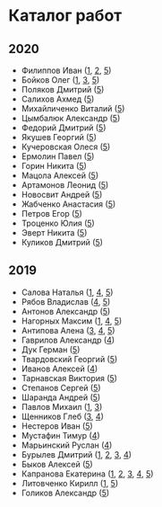 # Каталог работ

## 2020

* Филиппов Иван ([1](https://icg-course.github.io/2020/PhiIIson/1/), [2](https://icg-course.github.io/2020/PhiIIson/2/), [5](https://icg-course.github.io/2020/PhiIIson/5/))
* Бойков Олег ([1](https://icg-course.github.io/2020/boikov/1/), [3](https://icg-course.github.io/2020/boikov/3/), [5](https://icg-course.github.io/2020/boikov/5/))
* Поляков Дмитрий ([5](https://icg-course.github.io/2020/polyakov/5/))
* Салихов Ахмед ([5](https://icg-course.github.io/2020/Salikhov/5/))
* Михайличенко Виталий ([5](https://icg-course.github.io/2020/1k1ru/5/))
* Цымбалюк Александр ([5](https://icg-course.github.io/2020/Night-Box/5/))
* Федорий Дмитрий ([5](https://icg-course.github.io/2020/Fedoriy/5/))
* Якушев Георгий ([5](https://icg-course.github.io/2020/yakushev42/5/))
* Кучеровская Олеся ([5](https://icg-course.github.io/2020/kucherovskaia/5/))
* Ермолин Павел ([5](https://icg-course.github.io/2020/ErmPav/5/))
* Горин Никита ([5](https://icg-course.github.io/2020/Gorin/5/))
* Мацола Алексей ([5](https://icg-course.github.io/2020/Macola/5/))
* Артамонов Леонид ([5](https://icg-course.github.io/2020/AkagePiero/5/))
* Новосвит Андрей ([5](https://icg-course.github.io/2020/Knowasweet/5/))
* Жабченко Анастасия ([5](https://icg-course.github.io/2020/Nastya4743/5/))
* Петров Егор ([5](https://icg-course.github.io/2020/egokorok/5/))
* Троценко Юлия ([5](https://icg-course.github.io/2020/JuliaTrotsenko/5/))
* Эверт Никита ([5](https://icg-course.github.io/2020/EvertNikita/5/))
* Куликов Дмитрий ([5](https://icg-course.github.io/2020/KulikovDM/5/))

## 2019

* Салова Наталья ([1](https://icg-course.github.io/2019/r144yh/1/), [4](https://icg-course.github.io/2019/r144yh/4/), [5](https://icg-course.github.io/2019/r144yh/5/))
* Рябов Владислав ([4](https://icg-course.github.io/2019/vladkex/4/), [5](https://icg-course.github.io/2019/vladkex/5/))
* Антонов Александр ([5](https://icg-course.github.io/2019/Persia39/5/))
* Нагорных Максим ([1](https://icg-course.github.io/2019/Maxo0on/1/), [4](https://icg-course.github.io/2019/Maxo0on/4/), [5](https://icg-course.github.io/2019/Maxo0on/5/))
* Антипова Алена ([3](https://icg-course.github.io/2019/LadyHelen/3/), [4](https://icg-course.github.io/2019/LadyHelen/4/), [5](https://icg-course.github.io/2019/LadyHelen/5/))
* Гаврилов Александр ([4](https://icg-course.github.io/2019/SachaGavr/4/))
* Дук Герман ([5](https://icg-course.github.io/2019/Fynduk/5/))
* Твардовский Георгий ([5](https://icg-course.github.io/2019/gtvardovsky/5/))
* Иванов Алексей ([4](https://icg-course.github.io/2019/wulf97/4/))
* Тарнавская Виктория ([5](https://icg-course.github.io/2019/odrimma/5/))
* Степанов Сергей ([5](https://icg-course.github.io/2019/stserezha/5/))
* Шаранда Андрей ([5](https://icg-course.github.io/2019/azzimandias/5/))
* Павлов Михаил ([1](https://icg-course.github.io/2019/mihalichpalich/1/), [3](https://icg-course.github.io/2019/mihalichpalich/3/))
* Щенников Глеб ([3](https://icg-course.github.io/2019/glebasos/3/), [4](https://icg-course.github.io/2019/glebasos/4/))
* Нестеров Иван ([5](https://icg-course.github.io/2019/b4r4b4n/5/))
* Мустафин Тимур ([4](https://icg-course.github.io/2019/TMust98/5/))
* Марьинский Руслан ([4](https://icg-course.github.io/2019/LookAtMePls/4/))
* Бурылев Дмитрий ([1](https://icg-course.github.io/2019/arahnik121/1/), [2](https://icg-course.github.io/2019/arahnik121/2/), [3](https://icg-course.github.io/2019/arahnik121/3/), [4](https://icg-course.github.io/2019/arahnik121/4/))
* Быков Алексей ([5](https://icg-course.github.io/2019/fest322/5/))
* Капранова Екатерина ([1](https://icg-course.github.io/2019/bacimil20/1/), [2](https://icg-course.github.io/2019/bacimil20/2/), [3](https://icg-course.github.io/2019/bacimil20/3/), [4](https://icg-course.github.io/2019/bacimil20/4/), [5](https://icg-course.github.io/2019/bacimil20/5/))
* Литовченко Кирилл ([1](https://icg-course.github.io/2019/resfakchion/1/), [5](https://icg-course.github.io/2019/resfakchion/5/))
* Голиков Александр ([5](https://icg-course.github.io/2019/oAlexandro/5/))
